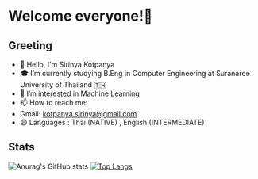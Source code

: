 # Welcome everyone!👋

## Greeting
- 🔭 Hello, I'm Sirinya Kotpanya
- 🎓 I’m currently studying B.Eng in Computer Engineering at Suranaree University of Thailand 🇹🇭 
- 👀 I’m interested in Machine Learning
- 📫 How to reach me: 
- Gmail: kotpanya.sirinya@gmail.com
- 😄 Languages : Thai (NATIVE) , English (INTERMEDIATE)

## Stats
![Anurag's GitHub stats](https://github-readme-stats.vercel.app/api?username=aaamjazrk&show_icons=true&theme=react)
[![Top Langs](https://github-readme-stats.vercel.app/api/top-langs/?username=aamjazrk&show_icons=true&theme=react&exclude_repo=github-readme-stats,anuraghazra.github.io)](https://github.com/anuraghazra/github-readme-stats)
<!---
non-nattawut/non-nattawut is a ✨ special ✨ repository because its `README.md` (this file) appears on your GitHub profile.
You can click the Preview link to take a look at your changes.
--->
